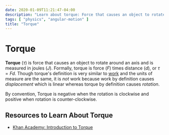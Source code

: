 ```yaml
---
date: 2020-01-09T11:21:47-04:00
description: "Learn about torque: Force that causes an object to rotate around an axis."
tags: [ "physics", "angular-motion" ]
title: "Torque"
---
```


# Torque

**Torque** ($\tau$) is force that causes an object to rotate around an axis and is measured in joules ($J$). Formally, torque is force ($F$) times distance ($d$), or $\tau=Fd$. Though torque's definition is very similar to [work](physics.md) and the units of measure are the same, it is _not_ work because work by definition causes _displacement_ which is linear whereas torque by definition causes _rotation_.

By convention, Torque is negative when the rotation is clockwise and positive when rotation is counter-clockwise.

## Resources to Learn About Torque

* [Khan Academy: Introduction to Torque](https://www.khanacademy.org/science/physics/torque-angular-momentum/torque-tutorial/v/introduction-to-torque)
